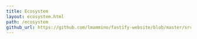 ```yaml
---
title: Ecosystem
layout: ecosystem.html
path: /ecosystem
github_url: https://github.com/lmammino/fastify-website/blob/master/src/website/layouts/ecosystem.html
---
```

